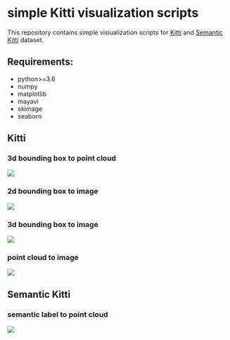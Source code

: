 # simple Kitti visualization scripts

This repository contains simple visiualization scripts 
for [Kitti](http://www.cvlibs.net/datasets/kitti/) 
and [Semantic Kitti](http://www.semantic-kitti.org/) dataset.
 
## Requirements:
- python>=3.6
- numpy
- matplotlib
- mayavi
- skimage
- seaborn


## Kitti

### 3d bounding box to point cloud
<img src="https://github.com/zzzxxxttt/simple_kitti_visualization/blob/master/examples/kitti_3dbox_to_cloud.png"/>

### 2d bounding box to image
<img src="https://github.com/zzzxxxttt/simple_kitti_visualization/blob/master/examples/kitti_bbox_to_img.png"/>

### 3d bounding box to image
<img src="https://github.com/zzzxxxttt/simple_kitti_visualization/blob/master/examples/kitti_3dbox_to_img.png"/>

### point cloud to image
<img src="https://github.com/zzzxxxttt/simple_kitti_visualization/blob/master/examples/kitti_cloud_to_img.png"/>



## Semantic Kitti

### semantic label to point cloud
<img src="https://github.com/zzzxxxttt/simple_kitti_visualization_scripts/blob/master/examples/semantic_kitti_label_to_cloud.png"/>



